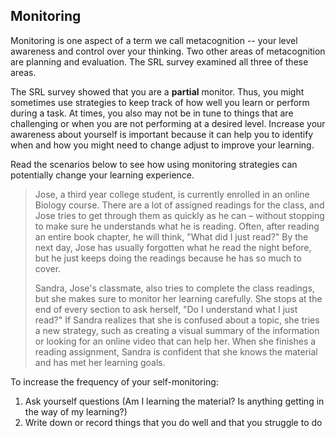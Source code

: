 ## Monitoring

Monitoring is one aspect of a term we call metacognition -- your level awareness and control over your thinking. Two other areas of metacognition are planning and evaluation. The SRL survey examined all three of these areas.

The SRL survey showed that you are a **partial** monitor. Thus, you might sometimes use strategies to keep track of how well you learn or perform during a task. At times, you also may not be in tune to things that are challenging or when you are not performing at a desired level. Increase your awareness about yourself is important because it can help you to identify when and how you might need to change adjust to improve your learning. 

Read the scenarios below to see how using monitoring strategies can potentially change your learning experience.

> Jose, a third year college student, is currently enrolled in an online Biology course. There are a lot of assigned readings for the class, and Jose tries to get through them as quickly as he can – without stopping to make sure he understands what he is reading. Often, after reading an entire book chapter, he will think, "What did I just read?" By the next day, Jose has usually forgotten what he read the night before, but he just keeps doing the readings because he has so much to cover. 
> 
> Sandra, Jose's classmate, also tries to complete the class readings, but she makes sure to monitor her learning carefully. She stops at the end of every section to ask herself, "Do I understand what I just read?" If Sandra realizes that she is confused about a topic, she tries a new strategy, such as creating a visual summary of the information or looking for an online video that can help her. When she finishes a reading assignment, Sandra is confident that she knows the material and has met her learning goals.

To increase the frequency of your self-monitoring: 

1.	Ask yourself questions (Am I learning the material? Is anything getting in the way of my learning?) 
2.	Write down or record things that you do well and that you struggle to do
